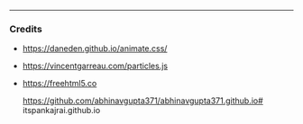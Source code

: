 
---
### Credits
- https://daneden.github.io/animate.css/

- https://vincentgarreau.com/particles.js

- https://freehtml5.co
  
  https://github.com/abhinavgupta371/abhinavgupta371.github.io# itspankajrai.github.io
